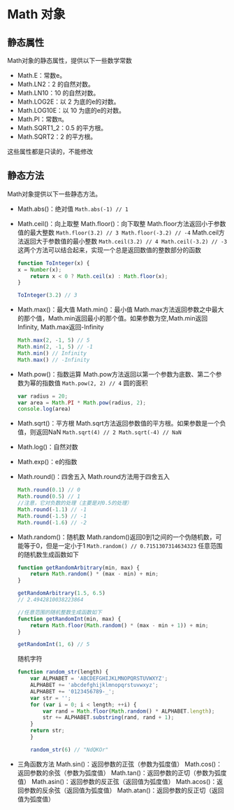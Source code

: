 # Math 对象

## 静态属性
Math对象的静态属性，提供以下一些数学常数

- Math.E：常数e。
- Math.LN2：2 的自然对数。
- Math.LN10：10 的自然对数。
- Math.LOG2E：以 2 为底的e的对数。
- Math.LOG10E：以 10 为底的e的对数。
- Math.PI：常数π。
- Math.SQRT1_2：0.5 的平方根。
- Math.SQRT2：2 的平方根。

这些属性都是只读的，不能修改

## 静态方法
Math对象提供以下一些静态方法。

- Math.abs()：绝对值 `Math.abs(-1) // 1`

- Math.ceil()：向上取整  Math.floor()：向下取整
    Math.floor方法返回小于参数值的最大整数
    `Math.floor(3.2) // 3 Math.floor(-3.2) // -4` 
    Math.ceil方法返回大于参数值的最小整数
    `Math.ceil(3.2) // 4 Math.ceil(-3.2) // -3`
    这两个方法可以结合起来，实现一个总是返回数值的整数部分的函数
    ```javascript
    function ToInteger(x) {
    x = Number(x);
        return x < 0 ? Math.ceil(x) : Math.floor(x);
    }

    ToInteger(3.2) // 3
    ```

- Math.max()：最大值  Math.min()：最小值 
    Math.max方法返回参数之中最大的那个值，Math.min返回最小的那个值。如果参数为空,Math.min返回Infinity, Math.max返回-Infinity
    ```javascript
    Math.max(2, -1, 5) // 5
    Math.min(2, -1, 5) // -1
    Math.min() // Infinity
    Math.max() // -Infinity
    ```

- Math.pow()：指数运算
    Math.pow方法返回以第一个参数为底数、第二个参数为幂的指数值
    `Math.pow(2, 2) // 4`
    圆的面积
    ```javascript
    var radius = 20;
    var area = Math.PI * Math.pow(radius, 2);
    console.log(area)
    ```
- Math.sqrt()：平方根
    Math.sqrt方法返回参数值的平方根。如果参数是一个负值，则返回NaN
    `Math.sqrt(4) // 2 Math.sqrt(-4) // NaN`
- Math.log()：自然对数
- Math.exp()：e的指数
- Math.round()：四舍五入
    Math.round方法用于四舍五入
    ```javascript
    Math.round(0.1) // 0
    Math.round(0.5) // 1
    //注意，它对负数的处理（主要是对0.5的处理）
    Math.round(-1.1) // -1
    Math.round(-1.5) // -1
    Math.round(-1.6) // -2
    ```
- Math.random()：随机数
    Math.random()返回0到1之间的一个伪随机数，可能等于0，但是一定小于1
    `Math.random() // 0.7151307314634323`
    任意范围的随机数生成函数如下
    ```javascript
    function getRandomArbitrary(min, max) {
        return Math.random() * (max - min) + min;
    }

    getRandomArbitrary(1.5, 6.5)
    // 2.4942810038223864

    //任意范围的随机整数生成函数如下
    function getRandomInt(min, max) {
        return Math.floor(Math.random() * (max - min + 1)) + min;
    }

    getRandomInt(1, 6) // 5
    ```
    随机字符
    ```javascript
    function random_str(length) {
        var ALPHABET = 'ABCDEFGHIJKLMNOPQRSTUVWXYZ';
        ALPHABET += 'abcdefghijklmnopqrstuvwxyz';
        ALPHABET += '0123456789-_';
        var str = '';
        for (var i = 0; i < length; ++i) {
            var rand = Math.floor(Math.random() * ALPHABET.length);
            str += ALPHABET.substring(rand, rand + 1);
        }
        return str;
        }

        random_str(6) // "NdQKOr"
    ```
- 三角函数方法
    Math.sin()：返回参数的正弦（参数为弧度值）
    Math.cos()：返回参数的余弦（参数为弧度值）
    Math.tan()：返回参数的正切（参数为弧度值）
    Math.asin()：返回参数的反正弦（返回值为弧度值）
    Math.acos()：返回参数的反余弦（返回值为弧度值）
    Math.atan()：返回参数的反正切（返回值为弧度值）